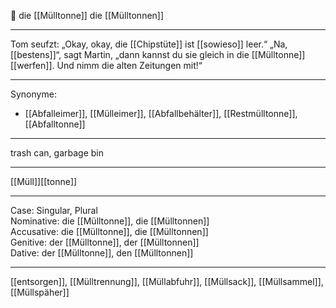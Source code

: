 🔴 die [[Mülltonne]]
die [[Mülltonnen]]

---
Tom seufzt: „Okay, okay, die [[Chipstüte]] ist [[sowieso]] leer.“ 
„Na, [[bestens]]“, sagt Martin, „dann kannst du sie gleich in die [[Mülltonne]] [[werfen]]. Und nimm die alten Zeitungen mit!“

---
Synonyme:
- [[Abfalleimer]], [[Mülleimer]], [[Abfallbehälter]], [[Restmülltonne]], [[Abfalltonne]]

---
trash can, garbage bin

---
[[Müll]][[tonne]]

---
Case: Singular, Plural  
Nominative: die [[Mülltonne]], die [[Mülltonnen]]  
Accusative: die [[Mülltonne]], die [[Mülltonnen]]  
Genitive: der [[Mülltonne]], der [[Mülltonnen]]  
Dative: der [[Mülltonne]], den [[Mülltonnen]]  

---
[[entsorgen]], [[Mülltrennung]], [[Müllabfuhr]], [[Müllsack]], [[Müllsammel]], [[Müllspäher]]